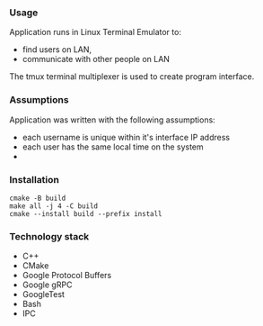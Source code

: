 ### Usage
Application runs in Linux Terminal Emulator to:
- find users on LAN,
- communicate with other people on LAN

The tmux terminal multiplexer is used to create program interface.

### Assumptions
Application was written with the following assumptions:
- each username is unique within it's interface IP address
- each user has the same local time on the system
- 

### Installation
```
cmake -B build
make all -j 4 -C build
cmake --install build --prefix install
```

### Technology stack
- C++
- CMake
- Google Protocol Buffers
- Google gRPC
- GoogleTest
- Bash
- IPC
